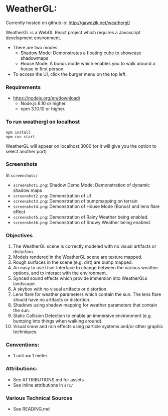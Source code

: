 # WeatherGL:

Currently hosted on github.io: http://gawdzik.net/weathergl/

WeatherGL is a WebGL React project which requires a Javascript development environment.
 - There are two modes:
   - Shadow Mode: Demonstrates a floating cube to showcase shadowmaps
   - House Mode: A bonus mode which enables you to walk around a house in first person.
 - To access the UI, click the burger menu on the top left.

### Requirements
 - https://nodejs.org/en/download/
   - Node.js 6.10 or higher.
   - npm 3.10.10 or higher.

### To run weathergl on localhost

```
npm install
npm run start
```

WeatherGL will appear on localhost:3000 (or it will give you the option to select another port)

### Screenshots

In `screenshots/`
 - `screenshot1.png`: Shadow Demo Mode: Demonstration of dynamic shadow maps
 - `screenshot2.png`: Demonstration of UI
 - `screenshot3.png`: Demonstration of bumpmapping on terrain
 - `screenshot4.png`: Demonstration of House Mode (Bonus) and lens flare effect
 - `screenshot5.png`: Demonstration of Rainy Weather being enabled.
 - `screenshot6.png`: Demonstration of Snowy Weather being enabled.

### Objectives

1. The WeatherGL scene is correctly modeled with no visual artifacts or distortion.
2. Models rendered in the WeatherGL scene are texture mapped.
3. Rough surfaces in the scene (e.g. dirt) are bump mapped.
4. An easy to use User Interface to change between the various weather options, and to interact with the environment.
5. Synced sound effects which provide immersion into WeatherGLs landscape.
6. A skybox with no visual artifacts or distortion.
7. Lens flare for weather parameters which contain the sun. The lens flare should have no artifacts or distortion.
8. Shadows using shadow mapping for weather parameters that contain the sun.
9. Static Collision Detection to enable an immersive environment (e.g. bumping into things when walking around).
10. Visual snow and rain effects using particle systems and/or other graphic techniques.

### Conventions:
 - 1 unit == 1 meter

### Attributions:
 - See ATTRIBUTIONS.md for assets
 - See inline attributions in `src/`

### Various Technical Sources
 - See READING.md
